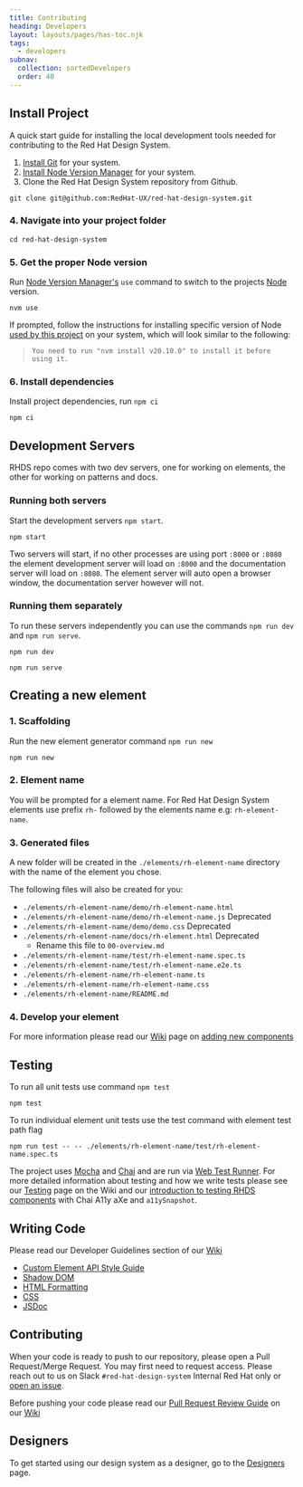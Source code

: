```yaml
---
title: Contributing
heading: Developers
layout: layouts/pages/has-toc.njk
tags:
  - developers
subnav:
  collection: sortedDevelopers
  order: 40
---
```


<script type="module" data-helmet>
  import '@rhds/elements/rh-code-block/rh-code-block.js';
  import '@rhds/elements/rh-tag/rh-tag.js';
</script>


<style data-helmet>
  rh-code-block + rh-code-block {
    margin-block-start: var(--rh-spacer-2xl, 32px);
  }
</style>

## Install Project

A quick start guide for installing the local development tools needed for 
contributing to the Red Hat Design System.

1. [Install Git][installgit] for your system.
2. [Install Node Version Manager][installnodeversionmanager] for your system.  
3. Clone the Red Hat Design System repository from Github.

```shell rhcodeblock
git clone git@github.com:RedHat-UX/red-hat-design-system.git
```

### 4. Navigate into your project folder

```shell rhcodeblock
cd red-hat-design-system
```

### 5. Get the proper Node version

Run [Node Version Manager's][nodeversionmanagers] `use` command to switch to 
the projects [Node][node] version.

```shell rhcodeblock
nvm use
```

If prompted, follow the instructions for installing specific version of Node 
[used by this project][usedbythisproject] on your system, which will look 
similar to the following:

> `You need to run "nvm install v20.10.0" to install it before using it.`

### 6. Install dependencies 

Install project dependencies, run `npm ci`

```shell rhcodeblock
npm ci
```

## Development Servers

RHDS repo comes with two dev servers, one for working on elements, the other 
for working on patterns and docs.

### Running both servers
Start the development servers `npm start`.

```shell rhcodeblock
npm start
```

Two servers will start, if no other processes are using port `:8000` or 
`:8080` the element development server will load on `:8000` and the 
documentation server will load on `:8080`. The element server will auto open 
a browser window, the documentation server however will not.  

### Running them separately

To run these servers independently you can use the commands `npm run dev` and 
`npm run serve`.

```shell rhcodeblock
npm run dev
```

```shell rhcodeblock
npm run serve
```

## Creating a new element

### 1. Scaffolding
Run the new element generator command `npm run new`

```shell rhcodeblock
npm run new
```

### 2. Element name
You will be prompted for a element name.  For Red Hat Design System elements 
 use prefix `rh-` followed by the elements name e.g: `rh-element-name`.

### 3. Generated files
A new folder will be created in the `./elements/rh-element-name` directory 
 with the name of the element you chose.

 The following files will also be created for you:

- `./elements/rh-element-name/demo/rh-element-name.html`
- `./elements/rh-element-name/demo/rh-element-name.js`
  <rh-tag color="red" variant="outline">Deprecated</rh-tag>
- `./elements/rh-element-name/demo/demo.css`
  <rh-tag color="red" variant="outline">Deprecated</rh-tag>
- `./elements/rh-element-name/docs/rh-element.html`
  <rh-tag color="red" variant="outline">Deprecated</rh-tag>
  - Rename this file to `00-overview.md`
- `./elements/rh-element-name/test/rh-element-name.spec.ts`
- `./elements/rh-element-name/test/rh-element-name.e2e.ts`
- `./elements/rh-element-name/rh-element-name.ts`
- `./elements/rh-element-name/rh-element-name.css`
- `./elements/rh-element-name/README.md`

### 4. Develop your element

For more information please read our [Wiki][wiki] page on [adding new 
components][addingnewcomponents] 

## Testing

To run all unit tests use command `npm test`

```shell rhcodeblock
npm test
```

To run individual element unit tests use the test command with element test path flag

```shell rhcodeblock
npm run test -- -- ./elements/rh-element-name/test/rh-element-name.spec.ts
```

The project uses [Mocha][mocha] and [Chai][chai] and are run via
[Web Test Runner][webtestrunner]. For more detailed information about testing 
and how we write tests please see our [Testing][testing] page on the Wiki and 
our [introduction to testing RHDS 
components][introductiontotestingrhdscomponents] with Chai A11y aXe and
`a11ySnapshot`.

## Writing Code

Please read our Developer Guidelines section of our [Wiki][wiki]

  - [Custom Element API Style Guide][customelementapistyleguide]
  - [Shadow DOM][shadowdom]
  - [HTML Formatting][htmlformatting]
  - [CSS][css]
  - [JSDoc][jsdoc]

## Contributing

When your code is ready to push to our repository, please open a Pull 
Request/Merge Request. You may first need to request access. Please reach out to 
us on Slack `#red-hat-design-system`
<rh-tag color="red" variant="outline">Internal Red Hat only</rh-tag> or
[open an issue][openanissue].

Before pushing your code please read our
[Pull Request Review Guide][pullrequestreviewguide] on our [Wiki][wiki]

<uxdot-feedback>
  <h2>Designers</h2>
  <p>To get started using our design system as a designer, go to the <a href="get-started/designers">Designers</a> page.</p>
</uxdot-feedback>

[addingnewcomponents]: https://github.com/RedHat-UX/red-hat-design-system/wiki/Adding-New-Components
[chai]: https://www.chaijs.com/
[css]: https://github.com/RedHat-UX/red-hat-design-system/wiki/CSS-Styles
[customelementapistyleguide]: https://github.com/RedHat-UX/red-hat-design-system/wiki/Custom-Elements-API-Style-Guide
[htmlformatting]: https://github.com/RedHat-UX/red-hat-design-system/wiki/HTML-Formatting
[installgit]: https://git-scm.com/book/en/v2/Getting-Started-Installing-Git
[installnodeversionmanager]: https://github.com/nvm-sh/nvm
[introductiontotestingrhdscomponents]: /accessibility/qa-testing/#accessibility-tools-for-ci%2Fcd-pipelines
[jsdoc]: https://github.com/RedHat-UX/red-hat-design-system/wiki/JSDoc
[mocha]: https://mochajs.org/
[node]: https://nodejs.org/en
[nodeversionmanagers]: https://github.com/nvm-sh/nvm
[openanissue]: https://github.com/RedHat-UX/red-hat-design-system/issues/new/choose
[pullrequestreviewguide]: https://github.com/RedHat-UX/red-hat-design-system/wiki/Pull-Request-Review-Guide
[shadowdom]: https://github.com/RedHat-UX/red-hat-design-system/wiki/Shadow-DOM-Style-Guide
[testing]: https://github.com/RedHat-UX/red-hat-design-system/wiki/Testing
[usedbythisproject]: https://github.com/RedHat-UX/red-hat-design-system/blob/main/.nvmrc
[webtestrunner]: https://modern-web.dev/docs/test-runner/overview/
[wiki]: https://github.com/RedHat-UX/red-hat-design-system/wiki
